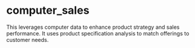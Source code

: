 # computer_sales
This leverages computer data to enhance product strategy and sales performance. It uses  product specification analysis to match offerings to customer needs.  
